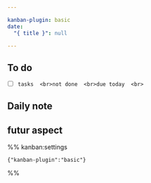 ```yaml
---

kanban-plugin: basic
date:
  "{ title }": null

---
```


## To do

- [ ] ```tasks  <br>not done  <br>due today  <br>```


## Daily note



## futur aspect





%% kanban:settings
```
{"kanban-plugin":"basic"}
```
%%